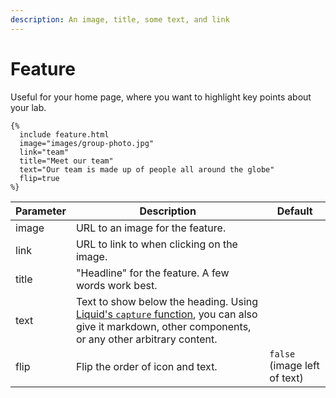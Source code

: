 ```yaml
---
description: An image, title, some text, and link
---
```


# Feature

Useful for your home page, where you want to highlight key points about your lab.

```liquid
{%
  include feature.html
  image="images/group-photo.jpg"
  link="team"
  title="Meet our team"
  text="Our team is made up of people all around the globe"
  flip=true
%}
```

| Parameter | Description                                                                                                                                                                                                    | Default                      |
| --------- | -------------------------------------------------------------------------------------------------------------------------------------------------------------------------------------------------------------- | ---------------------------- |
| image     | URL to an image for the feature.                                                                                                                                                                               |                              |
| link      | URL to link to when clicking on the image.                                                                                                                                                                     |                              |
| title     | "Headline" for the feature. A few words work best.                                                                                                                                                             |                              |
| text      | Text to show below the heading. Using [Liquid's `capture` function](https://shopify.github.io/liquid/tags/variable/#capture), you can also give it markdown, other components, or any other arbitrary content. |                              |
| flip      | Flip the order of icon and text.                                                                                                                                                                               | `false` (image left of text) |

